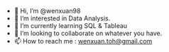 - 👋 Hi, I’m @wenxuan98
- 👀 I’m interested in Data Analysis.
- 🌱 I’m currently learning SQL & Tableau
- 💞️ I’m looking to collaborate on whatever you have. 
- 📫 How to reach me : wenxuan.toh@gmail.com

<!---
wenxuan98/wenxuan98 is a ✨ special ✨ repository because its `README.md` (this file) appears on your GitHub profile.
You can click the Preview link to take a look at your changes.
--->
